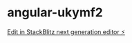 # angular-ukymf2

[Edit in StackBlitz next generation editor ⚡️](https://stackblitz.com/~/github.com/Muemabs/angular-ukymf2)